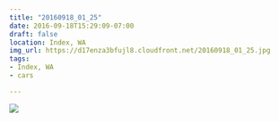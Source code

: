 ```yaml
---
title: "20160918_01_25"
date: 2016-09-18T15:29:09-07:00
draft: false
location: Index, WA
img_url: https://d17enza3bfujl8.cloudfront.net/20160918_01_25.jpg
tags:
- Index, WA
- cars

---
```


![](https://d17enza3bfujl8.cloudfront.net/20160918_01_25.jpg)

